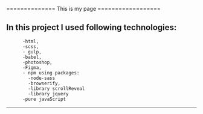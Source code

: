============== This is my page ==================

In this project I used following technologies:
-------------------------------------------------
          -html,
          -scss,
          - gulp,
          -babel,
          -photoshop,
          -Figma,
          - npm using packages:
            -node-sass
            -browserify,
            -library scrollReveal
            -library jquery
          -pure javaScript
 ---------------------------------------
